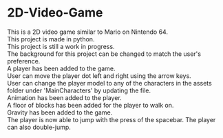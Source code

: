 # 2D-Video-Game

This is a 2D video game similar to Mario on Nintendo 64. \
This project is made in python. \
This project is still a work in progress. \
The background for this project can be changed to match the user's preference. \
A player has been added to the game.\
User can move the player dot left and right using the arrow keys. \
User can change the player model to any of the characters in the assets folder under 'MainCharacters' by updating the file.\
Animation has been added to the player. \
A floor of blocks has been added for the player to walk on.\
Gravity has been added to the game. \
The player is now able to jump with the press of the spacebar. The player can also double-jump.

